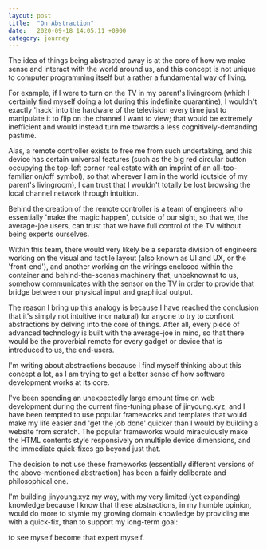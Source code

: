 ```yaml
---
layout: post
title:  "On Abstraction"
date:   2020-09-18 14:05:11 +0900
category: journey
---
```


The idea of things being abstracted away is at the core of how we make sense and interact with the world around us, and this concept is not unique to computer programming itself but a rather a fundamental way of living. 

For example, if I were to turn on the TV in my parent's livingroom (which I certainly find myself doing a lot during this indefinite quarantine), I wouldn't exactly 'hack' into the hardware of the television every time just to manipulate it to flip on the channel I want to view; that would be extremely inefficient and would instead turn me towards a less cognitively-demanding pastime. 

Alas, a remote controller exists to free me from such undertaking, and this device has certain universal features (such as the big red circular button occupying the top-left corner real estate with an imprint of an all-too-familiar on/off symbol), so that wherever I am in the world (outside of my parent's livingroom), I can trust that I wouldn't totally be lost browsing the local channel network through intuition. 

Behind the creation of the remote controller is a team of engineers who essentially 'make the magic happen', outside of our sight, so that we, the average-joe users, can trust that we have full control of the TV without being experts ourselves. 

Within this team, there would very likely be a separate division of engineers working on the visual and tactile layout (also known as UI and UX, or the 'front-end'), and another working on the wirings enclosed within the container and behind-the-scenes machinery that, unbeknownst to us, somehow communicates with the sensor on the TV in order to provide that bridge between our physical input and graphical output.

The reason I bring up this analogy is because I have reached the conclusion that it's simply not intuitive (nor natural) for anyone to try to confront abstractions by delving into the core of things. After all, every piece of advanced technology is built with the average-joe in mind, so that there would be the proverbial remote for every gadget or device that is introduced to us, the end-users. 

I'm writing about abstractions because I find myself thinking about this concept a lot, as I am trying to get a better sense of how software development works at its core. 

I've been spending an unexpectedly large amount time on web development during the current fine-tuning phase of jinyoung.xyz, and I have been tempted to use popular frameworks and templates that would make my life easier and 'get the job done' quicker than I would by building a website from scratch. The popular frameworks would miraculously make the HTML contents style responsively on multiple device dimensions, and the immediate quick-fixes go beyond just that. 

The decision to not use these frameworks (essentially different versions of the above-mentioned abstraction) has been a fairly deliberate and philosophical one. 

I'm building jinyoung.xyz my way, with my very limited (yet expanding) knowledge because I know that these abstractions, in my humble opinion, would do more to stymie my growing domain knowledge by providing me with a quick-fix, than to support my long-term goal:

to see myself become that expert myself.  




